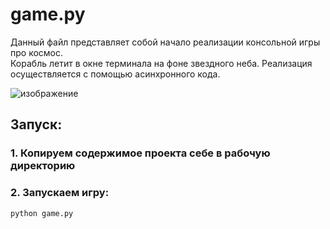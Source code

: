 # game.py

Данный файл представляет собой начало реализации консольной игры про космос.  
Корабль летит в окне терминала на фоне звездного неба. Реализация осуществляется с помощью асинхронного кода.

![изображение](https://user-images.githubusercontent.com/106922768/212265749-06000c7e-0258-4ef0-905a-e6c6db1f4c48.png)

 
## Запуск:

### 1. Копируем содержимое проекта себе в рабочую директорию

### 2. Запускаем игру:
```
python game.py
```
